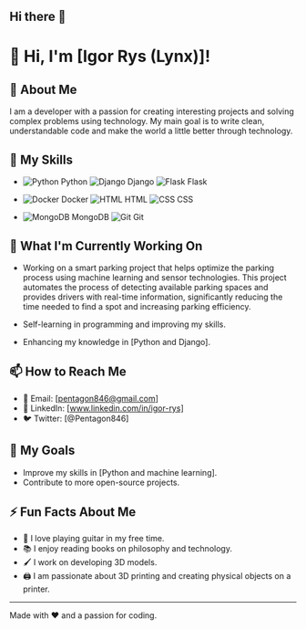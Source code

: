 ## Hi there 👋

# 👋 Hi, I'm [Igor Rys (Lynx)]!

## 📝 About Me

I am a developer with a passion for creating interesting projects and solving complex problems using technology.
My main goal is to write clean, understandable code and make the world a little better through technology.

## 🔧 My Skills

- ![Python](https://img.shields.io/badge/-Python-3776AB?style=flat&logo=python&logoColor=white) Python           ![Django](https://img.shields.io/badge/-Django-092E20?style=flat&logo=django&logoColor=white) Django              ![Flask](https://img.shields.io/badge/-Flask-000000?style=flat&logo=flask&logoColor=white) Flask

- ![Docker](https://img.shields.io/badge/-Docker-2496ED?style=flat&logo=docker&logoColor=white) Docker           ![HTML](https://img.shields.io/badge/-HTML5-E34F26?style=flat&logo=html5&logoColor=white) HTML                    ![CSS](https://img.shields.io/badge/-CSS3-1572B6?style=flat&logo=css3&logoColor=white) CSS

- ![MongoDB](https://img.shields.io/badge/-MongoDB-47A248?style=flat&logo=mongodb&logoColor=white) MongoDB                                                                                                                           ![Git](https://img.shields.io/badge/-Git-F05032?style=flat&logo=git&logoColor=white) Git




## 🌱 What I'm Currently Working On

- Working on a smart parking project that helps optimize the parking process using machine learning and sensor technologies.
  This project automates the process of detecting available parking spaces and provides drivers with real-time information,
  significantly reducing the time needed to find a spot and increasing parking efficiency.
  
- Self-learning in programming and improving my skills.
  
- Enhancing my knowledge in [Python and Django].

## 📫 How to Reach Me

- 📧 Email: [pentagon846@gmail.com]
- 💼 LinkedIn: [www.linkedin.com/in/igor-rys]
- 🐦 Twitter: [@Pentagon846]

## 🎯 My Goals

- Improve my skills in [Python and machine learning].
- Contribute to more open-source projects.

## ⚡ Fun Facts About Me

- 🎸 I love playing guitar in my free time.
- 📚 I enjoy reading books on philosophy and technology.
- 🖌️ I work on developing 3D models.
- 🖨️ I am passionate about 3D printing and creating physical objects on a printer.

---

Made with ❤️ and a passion for coding.
